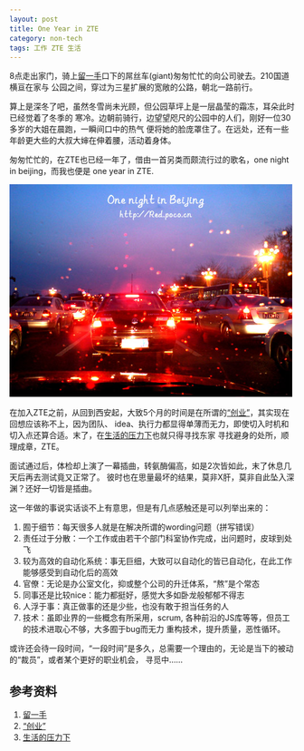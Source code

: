 ```yaml
---
layout: post
title: One Year in ZTE
category: non-tech
tags: 工作 ZTE 生活
---
```


8点走出家门，骑上[留一手][留一手]口下的屌丝车(giant)匆匆忙忙的向公司驶去。210国道横亘在家与
公园之间，穿过为三星扩展的宽敞的公路，朝北一路前行。

算上是深冬了吧，虽然冬雪尚未光顾，但公园草坪上是一层晶莹的霜冻，耳朵此时已经觉着了冬季的
寒冷。边朝前骑行，边望望咫尺的公园中的人们，刚好一位30多岁的大姐在晨跑，一瞬间口中的热气
便将她的脸庞罩住了。在远处，还有一些年龄更大些的大叔大婶在伸着腰，活动着身体。

匆匆忙忙的，在ZTE也已经一年了，借由一首另类而颇流行过的歌名，one night in beijing，而我也便是
one year in ZTE.

![one night in beijing](/assets/images/one_night_in_beijing.jpg)

在加入ZTE之前，从回到西安起，大致5个月的时间是在所谓的[“创业”][“创业”]，其实现在回想应该称不上，因为团队、
idea、执行力都显得单薄而无力，即使切入时机和切入点还算合适。末了，在[生活的压力下][生活的压力下]也就只得寻找东家
寻找避身的处所，顺理成章，ZTE。

面试通过后，体检却上演了一幕插曲，转氨酶偏高，如是2次皆如此，末了休息几天后再去测试竟又正常了。
彼时也在思量最坏的结果，莫非X肝，莫非自此坠入深渊？还好一切皆是插曲。

这一年做的事说实话谈不上有意思，但是有几点感触还是可以列举出来的：

1. 囿于细节：每天很多人就是在解决所谓的wording问题（拼写错误）
2. 责任过于分散：一个工作或由若干个部门科室协作完成，出问题时，皮球到处飞
3. 较为高效的自动化系统：事无巨细，大致可以自动化的皆已自动化，在此工作能够感受到自动化后的高效
4. 官僚：无论是办公室文化，抑或整个公司的升迁体系，“熬”是个常态
5. 同事还是比较nice：能力都挺好，感觉大多如卧龙般郁郁不得志
6. 人浮于事：真正做事的还是少些，也没有敢于担当任务的人
7. 技术：虽即业界的一些概念有所采用，scrum, 各种前沿的JS库等等，但员工的技术进取心不够，大多囿于bug而无力
   重构技术，提升质量，恶性循环。

或许还会待一段时间，“一段时间”是多久，总需要一个理由的，无论是当下的被动的“裁员”，或者某个更好的职业机会，
寻觅中……


## 参考资料
1. [留一手][留一手]
2. [“创业”][“创业”]
3. [生活的压力下][生活的压力下]


[留一手]: http://weibo.com/nimui
[“创业”]:http://towerjoo.github.com/blog/2011/12/28/%E5%85%B3%E4%BA%8E%E5%88%9B%E4%B8%9A%E7%9A%84%E4%B8%80%E4%BA%9B%E6%84%9F%E5%8F%97
[生活的压力下]: http://towerjoo.github.com/blog/2012/09/10/wujun-langchaozhidiang/

